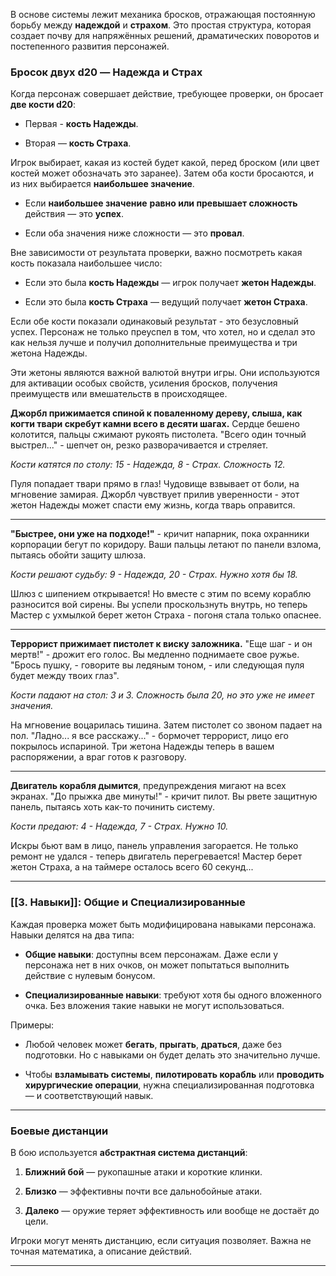 В основе системы лежит механика бросков, отражающая постоянную борьбу между **надеждой** и **страхом**. Это простая структура, которая создает почву для напряжённых решений, драматических поворотов и постепенного развития персонажей.


### **Бросок двух d20 — Надежда и Страх**

Когда персонаж совершает действие, требующее проверки, он бросает **две кости d20**:

- Первая - **кость Надежды**.
    
- Вторая — **кость Страха**.
    

Игрок выбирает, какая из костей будет какой, перед броском (или цвет костей может обозначать это заранее). Затем оба кости бросаются, и из них выбирается **наибольшее значение**.

- Если **наибольшее значение** **равно или превышает сложность** действия — это **успех**.
    
- Если оба значения ниже сложности — это **провал**.
    

Вне зависимости от результата проверки, важно посмотреть какая кость показала наибольшее число:

- Если это была **кость Надежды** — игрок получает **жетон Надежды**.
    
- Если это была **кость Страха** — ведущий получает **жетон Страха**.
    


Если обе кости показали одинаковый результат - это безусловный успех. Персонаж не только преуспел в том, что хотел, но и сделал это как нельзя лучше и получил дополнительные преимущества и три жетона Надежды.

Эти жетоны являются важной валютой внутри игры. Они используются для активации особых свойств, усиления бросков, получения преимуществ или вмешательств в происходящее.


**Джорбл прижимается спиной к поваленному дереву, слыша, как когти твари скребут камни всего в десяти шагах.** Сердце бешено колотится, пальцы сжимают рукоять пистолета. "Всего один точный выстрел..." - шепчет он, резко разворачивается и стреляет.

*Кости катятся по столу: 15 - Надежда, 8 - Страх. Сложность 12.*

Пуля попадает твари прямо в глаз! Чудовище взвывает от боли, на мгновение замирая. Джорбл чувствует прилив уверенности - этот жетон Надежды может спасти ему жизнь, когда тварь оправится.

---

**"Быстрее, они уже на подходе!"** - кричит напарник, пока охранники корпорации бегут по коридору. Ваши пальцы летают по панели взлома, пытаясь обойти защиту шлюза.

*Кости решают судьбу: 9 - Надежда, 20 - Страх. Нужно хотя бы 18.*

Шлюз с шипением открывается! Но вместе с этим по всему кораблю разносится вой сирены. Вы успели проскользнуть внутрь, но теперь Мастер с ухмылкой берет жетон Страха - погоня стала только опаснее.

---

**Террорист прижимает пистолет к виску заложника.** "Еще шаг - и он мертв!" - дрожит его голос. Вы медленно поднимаете свое ружье. "Брось пушку, - говорите вы ледяным тоном, - или следующая пуля будет между твоих глаз".

_Кости падают на стол: 3 и 3. Сложность была 20, но это уже не имеет значения._

На мгновение воцарилась тишина. Затем пистолет со звоном падает на пол. "Ладно... я все расскажу..." - бормочет террорист, лицо его покрылось испариной. Три жетона Надежды теперь в вашем распоряжении, а враг готов к разговору.

---

**Двигатель корабля дымится**, предупреждения мигают на всех экранах. "До прыжка две минуты!" - кричит пилот. Вы рвете защитную панель, пытаясь хоть как-то починить систему.

*Кости предают: 4 - Надежда, 7 - Страх. Нужно 10.*

Искры бьют вам в лицо, панель управления загорается. Не только ремонт не удался - теперь двигатель перегревается! Мастер берет жетон Страха, а на таймере осталось всего 60 секунд...


---

### **[[3. Навыки]]: Общие и Специализированные**

Каждая проверка может быть модифицирована навыками персонажа. Навыки делятся на два типа:

- **Общие навыки**: доступны всем персонажам. Даже если у персонажа нет в них очков, он может попытаться выполнить действие с нулевым бонусом.
    
- **Специализированные навыки**: требуют хотя бы одного вложенного очка. Без вложения такие навыки не могут использоваться.
    

Примеры:

- Любой человек может **бегать**, **прыгать**, **драться**, даже без подготовки. Но с навыками он будет делать это значительно лучше.
    
- Чтобы **взламывать системы**, **пилотировать корабль** или **проводить хирургические операции**, нужна специализированная подготовка — и соответствующий навык.
    

---

### **Боевые дистанции**

В бою используется **абстрактная система дистанций**:

1. **Ближний бой** — рукопашные атаки и короткие клинки.
    
2. **Близко** — эффективны почти все дальнобойные атаки.
    
3. **Далеко** — оружие теряет эффективность или вообще не достаёт до цели.
    

Игроки могут менять дистанцию, если ситуация позволяет. Важна не точная математика, а описание действий.

---

